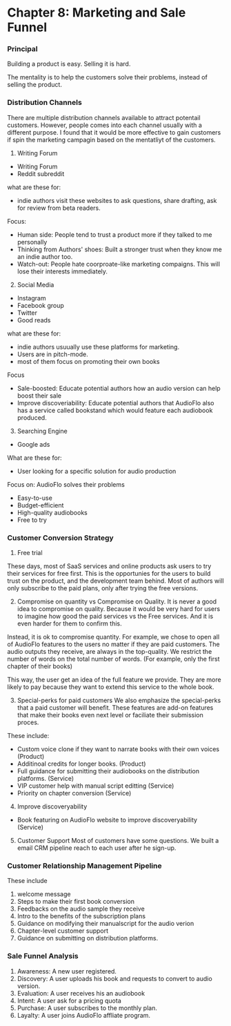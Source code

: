# Chapter 8: Marketing and Sale Funnel

### Principal
Building a product is easy. Selling it is hard.

The mentality is to help the customers solve their problems, instead of selling the product. 

### Distribution Channels

There are multiple distribution channels available to attract potentail customers. However, people comes into each channel usually with a different purpose. I found that it would be more effective to gain customers if spin the marketing campagin based on the mentatliyt of the customers. 

1. Writing Forum
* Writing Forum
* Reddit subreddit

what are these for: 
- indie authors visit these websites to ask questions, share drafting, ask for review from beta readers.

Focus:
- Human side: People tend to trust a product more if they talked to me personally
- Thinking from Authors' shoes: Built a stronger trust when they know me an indie author too. 
- Watch-out: People hate coorproate-like marketing compaigns. This will lose their interests immediately.


2. Social Media
* Instagram
* Facebook group
* Twitter
* Good reads

what are these for: 
- indie authors usuually use these platforms for marketing. 
- Users are in pitch-mode. 
- most of them focus on promoting their own books

Focus
- Sale-boosted: Educate potential authors how an audio version can help boost their sale 
- Improve discoveriability: Educate potential authors that AudioFlo also has a service called bookstand which would feature each audiobook produced. 


3. Searching Engine
* Google ads

What are these for:
- User looking for a specific solution for audio production

Focus on:
AudioFlo solves their problems
- Easy-to-use
- Budget-efficient
- High-quality audiobooks
- Free to try

### Customer Conversion Strategy
1. Free trial

These days, most of SaaS services and online products ask users to try their services for free first.
This is the opportunies for the users to build trust on the product, and the development team behind. 
Most of authors will only subscribe to the paid plans, only after trying the free versions.

2. Compromise on quantity vs Compromise on Quality.
It is never a good idea to compromise on quality. Because it would be very hard for users to imagine how good the paid services vs the Free services. 
And it is even harder for them to confirm this. 

Instead, it is ok to compromise quantity. For example, we chose to open all of AudioFlo features to the users no matter if they are paid customers. 
The audio outputs they receive, are always in the top-quality. We restrict the number of words on the total number of words. (For example, only the first chapter of their books)

This way, the user get an idea of the full feature we provide. They are more likely to pay because they want to extend this service to the whole book.

3. Special-perks for paid customers
We also emphasize the special-perks that a paid customer will benefit. These features are add-on features that make their books even next level or faciliate their submission proces.

These include:
- Custom voice clone if they want to narrate books with their own voices (Product)
- Additinoal credits for longer books. (Product)
- Full guidance for submitting their audiobooks on the distribution platforms. (Service)
- VIP customer help with manual script editting (Service)
- Priority on chapter conversion (Service)

4. Improve discoveryability 
- Book featuring on AudioFlo website to improve discoveryability (Service)

5. Customer Support
Most of customers have some questions. 
We built a email CRM pipeline reach to each user after he sign-up. 

### Customer Relationship Management Pipeline

These include
1. welcome message
2. Steps to make their first book conversion
3. Feedbacks on the audio sample they receive
4. Intro to the benefits of the subscription plans
5. Guidance on modifying their manualscript for the audio verion
6. Chapter-level customer support
7. Guidance on submitting on distribution platforms. 

### Sale Funnel Analysis
1. Awareness: A new user registered.
2. Discovery: A user uploads his book and requests to convert to audio version.
3. Evaluation: A user receives his an audiobook
4. Intent: A user ask for a pricing quota
5. Purchase: A user subscribes to the monthly plan.
6. Layalty: A user joins AudioFlo affliate program. 

